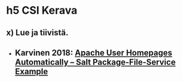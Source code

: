 # h5 CSI Kerava
## x) Lue ja tiivistä.
- Karvinen 2018: [Apache User Homepages Automatically – Salt Package-File-Service Example](https://terokarvinen.com/2018/04/03/apache-user-homepages-automatically-salt-package-file-service-example/)
  - 
